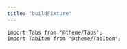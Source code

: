 ```yaml
---
title: "buildFixture"
---
```


```mdx-code-block
import Tabs from '@theme/Tabs';
import TabItem from '@theme/TabItem';
```
